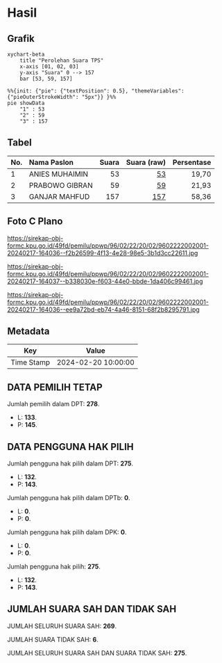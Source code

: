 # Hasil

## Grafik

```mermaid
xychart-beta
    title "Perolehan Suara TPS"
    x-axis [01, 02, 03]
    y-axis "Suara" 0 --> 157
    bar [53, 59, 157]
```

```mermaid
%%{init: {"pie": {"textPosition": 0.5}, "themeVariables": {"pieOuterStrokeWidth": "5px"}} }%%
pie showData
    "1" : 53
    "2" : 59
    "3" : 157
```

## Tabel

| No. | Nama Paslon    | Suara | Suara (raw) | Persentase |
|:--- |:-------------- | -----:| -----------:| ----------:|
| 1   | ANIES MUHAIMIN | 53    | [53][p-1]   | 19,70      |
| 2   | PRABOWO GIBRAN | 59    | [59][p-2]   | 21,93      |
| 3   | GANJAR MAHFUD  | 157   | [157][p-3]  | 58,36      |


[p-1]: https://github.com/gigit-pemilu/pemilu-2024-96-papua-barat-daya/blob/main/pilpres/hitung-suara/sub/96-papua-barat-daya/sub/02-sorong-selatan/sub/22-saifi/sub/2002-komanggaret/sub/001-tps/sub/paslon-1.txt
[p-2]: https://github.com/gigit-pemilu/pemilu-2024-96-papua-barat-daya/blob/main/pilpres/hitung-suara/sub/96-papua-barat-daya/sub/02-sorong-selatan/sub/22-saifi/sub/2002-komanggaret/sub/001-tps/sub/paslon-2.txt
[p-3]: https://github.com/gigit-pemilu/pemilu-2024-96-papua-barat-daya/blob/main/pilpres/hitung-suara/sub/96-papua-barat-daya/sub/02-sorong-selatan/sub/22-saifi/sub/2002-komanggaret/sub/001-tps/sub/paslon-3.txt

## Foto C Plano

https://sirekap-obj-formc.kpu.go.id/49fd/pemilu/ppwp/96/02/22/20/02/9602222002001-20240217-164036--f2b26599-4f13-4e28-98e5-3b1d3cc22611.jpg

https://sirekap-obj-formc.kpu.go.id/49fd/pemilu/ppwp/96/02/22/20/02/9602222002001-20240217-164037--b338030e-f603-44e0-bbde-1da406c99461.jpg

https://sirekap-obj-formc.kpu.go.id/49fd/pemilu/ppwp/96/02/22/20/02/9602222002001-20240217-164036--ee9a72bd-eb74-4a46-8151-68f2b8295791.jpg


## Metadata

| Key        | Value               |
| ---------- | ------------------- |
| Time Stamp | 2024-02-20 10:00:00 |


## DATA PEMILIH TETAP

Jumlah pemilih dalam DPT: **278**.
 * L: **133**.
 * P: **145**.

## DATA PENGGUNA HAK PILIH

Jumlah pengguna hak pilih dalam DPT: **275**.
 * L: **132**.
 * P: **143**.

Jumlah pengguna hak pilih dalam DPTb: **0**.
 * L: **0**.
 * P: **0**.

Jumlah pengguna hak pilih dalam DPK: **0**.
 * L: **0**.
 * P: **0**.

Jumlah pengguna hak pilih: **275**.
 * L: **132**.
 * P: **143**.

## JUMLAH SUARA SAH DAN TIDAK SAH

JUMLAH SELURUH SUARA SAH: **269**.

JUMLAH SUARA TIDAK SAH: **6**.

JUMLAH SELURUH SUARA SAH DAN SUARA TIDAK SAH: **275**.



